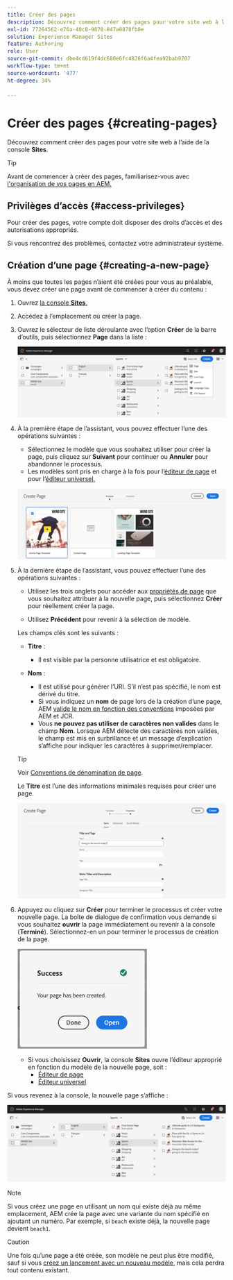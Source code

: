 ```yaml
---
title: Créer des pages
description: Découvrez comment créer des pages pour votre site web à l’aide de la console Sites.
exl-id: 77264562-e76a-40c8-9878-847a8878fb8e
solution: Experience Manager Sites
feature: Authoring
role: User
source-git-commit: dbe4cd619f4dc680e6fc4826f6a4fea92bab9707
workflow-type: tm+mt
source-wordcount: '477'
ht-degree: 34%

---
```



# Créer des pages {#creating-pages}

Découvrez comment créer des pages pour votre site web à l’aide de la console **Sites**.

>[!TIP]
>
>Avant de commencer à créer des pages, familiarisez-vous avec [l&#39;organisation de vos pages en AEM.](/help/sites-cloud/authoring/sites-console/organizing-pages.md)

## Privilèges d’accès {#access-privileges}

Pour créer des pages, votre compte doit disposer des droits d’accès et des autorisations appropriés.

Si vous rencontrez des problèmes, contactez votre administrateur système.

## Création d’une page {#creating-a-new-page}

À moins que toutes les pages n’aient été créées pour vous au préalable, vous devez créer une page avant de commencer à créer du contenu :

1. Ouvrez [la console **Sites**.](/help/sites-cloud/authoring/sites-console/introduction.md)
1. Accédez à l’emplacement où créer la page.
1. Ouvrez le sélecteur de liste déroulante avec l’option **Créer** de la barre d’outils, puis sélectionnez **Page** dans la liste :

   ![Création d’une page](/help/sites-cloud/authoring/assets/organizing-create-page.png)

1. À la première étape de l’assistant, vous pouvez effectuer l’une des opérations suivantes :

   * Sélectionnez le modèle que vous souhaitez utiliser pour créer la page, puis cliquez sur **Suivant** pour continuer ou **Annuler** pour abandonner le processus.
   * Les modèles sont pris en charge à la fois pour l’[éditeur de page](/help/sites-cloud/authoring/page-editor/introduction.md) et pour l’[éditeur universel.](/help/sites-cloud/authoring/universal-editor/templates.md)

   ![Sélection d’un modèle pour une nouvelle page](/help/sites-cloud/authoring/assets/organizing-create-page-template.png)

1. À la dernière étape de l’assistant, vous pouvez effectuer l’une des opérations suivantes :

   * Utilisez les trois onglets pour accéder aux [propriétés de page](/help/sites-cloud/authoring/sites-console/page-properties.md) que vous souhaitez attribuer à la nouvelle page, puis sélectionnez **Créer** pour réellement créer la page.

   * Utilisez **Précédent** pour revenir à la sélection de modèle.

   Les champs clés sont les suivants :

   * **Titre** :

      * Il est visible par la personne utilisatrice et est obligatoire.

   * **Nom** :

      * Il est utilisé pour générer l’URI. S’il n’est pas spécifié, le nom est dérivé du titre.
      * Si vous indiquez un **nom** de page lors de la création d’une page, AEM [valide le nom en fonction des conventions](/help/implementing/developing/introduction/naming-conventions.md) imposées par AEM et JCR.
      * Vous **ne pouvez pas utiliser de caractères non valides** dans le champ **Nom**. Lorsque AEM détecte des caractères non valides, le champ est mis en surbrillance et un message d’explication s’affiche pour indiquer les caractères à supprimer/remplacer.

   >[!TIP]
   >
   >Voir [Conventions de dénomination de page](#page-naming-conventions).

   Le **Titre** est l’une des informations minimales requises pour créer une page.

   ![Affichage du titre de la page](/help/sites-cloud/authoring/assets/organizing-create-page-title.png)

1. Appuyez ou cliquez sur **Créer** pour terminer le processus et créer votre nouvelle page. La boîte de dialogue de confirmation vous demande si vous souhaitez **ouvrir** la page immédiatement ou revenir à la console (**Terminé**). Sélectionnez-en un pour terminer le processus de création de la page.

   ![Réussite de la création de page](/help/sites-cloud/authoring/assets/organizing-create-page-success.png)

   * Si vous choisissez **Ouvrir**, la console **Sites** ouvre l’éditeur approprié en fonction du modèle de la nouvelle page, soit :
      * [Éditeur de page](/help/sites-cloud/authoring/page-editor/introduction.md)
      * [Éditeur universel](/help/sites-cloud/authoring/universal-editor/authoring.md)

Si vous revenez à la console, la nouvelle page s’affiche :

![Nouvelle page résultante](/help/sites-cloud/authoring/assets/organizing-create-page-result.png)

>[!NOTE]
>
>Si vous créez une page en utilisant un nom qui existe déjà au même emplacement, AEM crée la page avec une variante du nom spécifié en ajoutant un numéro. Par exemple, si `beach` existe déjà, la nouvelle page devient `beach1`.

>[!CAUTION]
>
>Une fois qu’une page a été créée, son modèle ne peut plus être modifié, sauf si vous [ créez un lancement avec un nouveau modèle](/help/sites-cloud/authoring/launches/creating.md#create-launch-with-new-template), mais cela perdra tout contenu existant.

